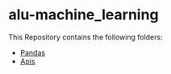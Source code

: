 # alu-machine_learning

This Repository contains the following folders:
- [Pandas](https://github.com/MohamedAYasin/alu-machine_learning/tree/main/Assignments)
- [Apis](https://github.com/MohamedAYasin/alu-machine_learning/tree/main/math)

